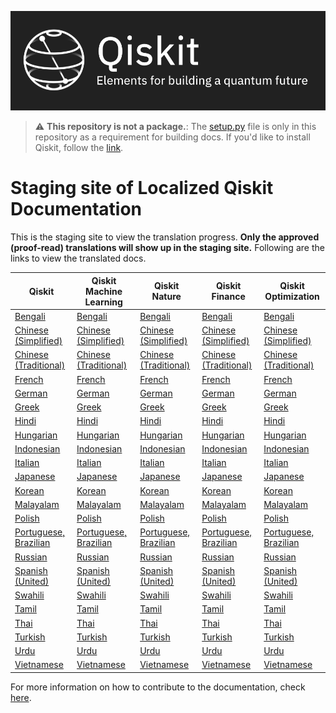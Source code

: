 ![Image](images/qiskit_header.png?raw=true)

> :warning: **This repository is not a package.**: The [setup.py](https://github.com/qiskit-community/qiskit-translations/blob/master/setup.py) file is only in this repository as a requirement for building docs. If you'd like to install Qiskit, follow the [link](https://github.com/Qiskit/qiskit).

# Staging site of Localized Qiskit Documentation

This is the staging site to view the translation progress. **Only the approved (proof-read) translations will show up in the staging site.** Following are the links to view the translated docs.

| Qiskit | Qiskit Machine Learning | Qiskit Nature | Qiskit Finance | Qiskit Optimization |
|-----------|-------------|-------------|-------------|-------------|
| [Bengali](https://qiskit-community.github.io/qiskit-translations-staging/bn_BN/) | [Bengali](https://qiskit-community.github.io/qiskit-translations-staging/machine-learning/bn_BN/) | [Bengali](https://qiskit-community.github.io/qiskit-translations-staging/nature/bn_BN/) | [Bengali](https://qiskit-community.github.io/qiskit-translations-staging/finance/bn_BN/) | [Bengali](https://qiskit-community.github.io/qiskit-translations-staging/optimization/bn_BN/) |
| [Chinese (Simplified)](https://qiskit-community.github.io/qiskit-translations-staging/zh_CN/) | [Chinese (Simplified)](https://qiskit-community.github.io/qiskit-translations-staging/machine-learning/zh_CN/) | [Chinese (Simplified)](https://qiskit-community.github.io/qiskit-translations-staging/nature/zh_CN/) | [Chinese (Simplified)](https://qiskit-community.github.io/qiskit-translations-staging/finance/zh_CN/) | [Chinese (Simplified)](https://qiskit-community.github.io/qiskit-translations-staging/optimization/zh_CN/) |
| [Chinese (Traditional)](https://qiskit-community.github.io/qiskit-translations-staging/zh_TW/) | [Chinese (Traditional)](https://qiskit-community.github.io/qiskit-translations-staging/machine-learning/zh_TW/) | [Chinese (Traditional)](https://qiskit-community.github.io/qiskit-translations-staging/nature/zh_TW/) | [Chinese (Traditional)](https://qiskit-community.github.io/qiskit-translations-staging/finance/zh_TW/) | [Chinese (Traditional)](https://qiskit-community.github.io/qiskit-translations-staging/optimization/zh_TW/) |
| [French](https://qiskit-community.github.io/qiskit-translations-staging/fr_FR/) | [French](https://qiskit-community.github.io/qiskit-translations-staging/machine-learning/fr_FR/) | [French](https://qiskit-community.github.io/qiskit-translations-staging/nature/fr_FR/) | [French](https://qiskit-community.github.io/qiskit-translations-staging/finance/fr_FR/) | [French](https://qiskit-community.github.io/qiskit-translations-staging/optimization/fr_FR/) |
| [German](https://qiskit-community.github.io/qiskit-translations-staging/de_DE/) | [German](https://qiskit-community.github.io/qiskit-translations-staging/machine-learning/de_DE/)  | [German](https://qiskit-community.github.io/qiskit-translations-staging/nature/de_DE/) | [German](https://qiskit-community.github.io/qiskit-translations-staging/finance/de_DE/) | [German](https://qiskit-community.github.io/qiskit-translations-staging/optimization/de_DE/) |
| [Greek](https://qiskit-community.github.io/qiskit-translations-staging/el_GR/) | [Greek](https://qiskit-community.github.io/qiskit-translations-staging/machine-learning/el_GR/) | [Greek](https://qiskit-community.github.io/qiskit-translations-staging/nature/el_GR/) | [Greek](https://qiskit-community.github.io/qiskit-translations-staging/finance/el_GR/) | [Greek](https://qiskit-community.github.io/qiskit-translations-staging/optimization/el_GR/) |
| [Hindi](https://qiskit-community.github.io/qiskit-translations-staging/hi_IN/) | [Hindi](https://qiskit-community.github.io/qiskit-translations-staging/machine-learning/hi_IN/) | [Hindi](https://qiskit-community.github.io/qiskit-translations-staging/nature/hi_IN/) | [Hindi](https://qiskit-community.github.io/qiskit-translations-staging/finance/hi_IN/) | [Hindi](https://qiskit-community.github.io/qiskit-translations-staging/optimization/hi_IN/) |
| [Hungarian](https://qiskit-community.github.io/qiskit-translations-staging/hu_HU/) | [Hungarian](https://qiskit-community.github.io/qiskit-translations-staging/machine-learning/hu_HU/) | [Hungarian](https://qiskit-community.github.io/qiskit-translations-staging/nature/hu_HU/) | [Hungarian](https://qiskit-community.github.io/qiskit-translations-staging/finance/hu_HU/) | [Hungarian](https://qiskit-community.github.io/qiskit-translations-staging/optimization/hu_HU/) |
| [Indonesian](https://qiskit-community.github.io/qiskit-translations-staging/id_ID/) | [Indonesian](https://qiskit-community.github.io/qiskit-translations-staging/machine-learning/id_ID/) | [Indonesian](https://qiskit-community.github.io/qiskit-translations-staging/nature/id_ID/) | [Indonesian](https://qiskit-community.github.io/qiskit-translations-staging/finance/id_ID/) | [Indonesian](https://qiskit-community.github.io/qiskit-translations-staging/optimization/id_ID/) |
| [Italian](https://qiskit-community.github.io/qiskit-translations-staging/it_IT/) | [Italian](https://qiskit-community.github.io/qiskit-translations-staging/machine-learning/it_IT/) | [Italian](https://qiskit-community.github.io/qiskit-translations-staging/nature/it_IT/) | [Italian](https://qiskit-community.github.io/qiskit-translations-staging/finance/it_IT/) | [Italian](https://qiskit-community.github.io/qiskit-translations-staging/optimization/it_IT/) |
| [Japanese](https://qiskit-community.github.io/qiskit-translations-staging/ja_JP/) | [Japanese](https://qiskit-community.github.io/qiskit-translations-staging/machine-learning/ja_JP/) | [Japanese](https://qiskit-community.github.io/qiskit-translations-staging/nature/ja_JP/) | [Japanese](https://qiskit-community.github.io/qiskit-translations-staging/finance/ja_JP/) | [Japanese](https://qiskit-community.github.io/qiskit-translations-staging/optimization/ja_JP/) |
| [Korean](https://qiskit-community.github.io/qiskit-translations-staging/ko_KR/) | [Korean](https://qiskit-community.github.io/qiskit-translations-staging/machine-learning/ko_KR/) | [Korean](https://qiskit-community.github.io/qiskit-translations-staging/nature/ko_KR/) | [Korean](https://qiskit-community.github.io/qiskit-translations-staging/finance/ko_KR/) | [Korean](https://qiskit-community.github.io/qiskit-translations-staging/optimization/ko_KR/) |
| [Malayalam](https://qiskit-community.github.io/qiskit-translations-staging/ml_IN/) | [Malayalam](https://qiskit-community.github.io/qiskit-translations-staging/machine-learning/ml_IN/) | [Malayalam](https://qiskit-community.github.io/qiskit-translations-staging/nature/ml_IN/) | [Malayalam](https://qiskit-community.github.io/qiskit-translations-staging/finance/ml_IN/) | [Malayalam](https://qiskit-community.github.io/qiskit-translations-staging/optimization/ml_IN/) |
| [Polish](https://qiskit-community.github.io/qiskit-translations-staging/pl_PL/) | [Polish](https://qiskit-community.github.io/qiskit-translations-staging/machine-learning/pl_PL/) | [Polish](https://qiskit-community.github.io/qiskit-translations-staging/nature/pl_PL/) | [Polish](https://qiskit-community.github.io/qiskit-translations-staging/finance/pl_PL/) | [Polish](https://qiskit-community.github.io/qiskit-translations-staging/optimization/pl_PL/) |
| [Portuguese, Brazilian](https://qiskit-community.github.io/qiskit-translations-staging/pt_BR/) | [Portuguese, Brazilian](https://qiskit-community.github.io/qiskit-translations-staging/machine-learning/pt_BR/) | [Portuguese, Brazilian](https://qiskit-community.github.io/qiskit-translations-staging/nature/pt_BR/) | [Portuguese, Brazilian](https://qiskit-community.github.io/qiskit-translations-staging/finance/pt_BR/) | [Portuguese, Brazilian](https://qiskit-community.github.io/qiskit-translations-staging/optimization/pt_BR/) |
| [Russian](https://qiskit-community.github.io/qiskit-translations-staging/ru_RU/) | [Russian](https://qiskit-community.github.io/qiskit-translations-staging/machine-learning/ru_RU/) | [Russian](https://qiskit-community.github.io/qiskit-translations-staging/nature/ru_RU/) | [Russian](https://qiskit-community.github.io/qiskit-translations-staging/finance/ru_RU/) | [Russian](https://qiskit-community.github.io/qiskit-translations-staging/optimization/ru_RU/) |
| [Spanish (United)](https://qiskit-community.github.io/qiskit-translations-staging/es_UN/) | [Spanish (United)](https://qiskit-community.github.io/qiskit-translations-staging/machine-learning/es_UN/) | [Spanish (United)](https://qiskit-community.github.io/qiskit-translations-staging/nature/es_UN/) | [Spanish (United)](https://qiskit-community.github.io/qiskit-translations-staging/finance/es_UN/) | [Spanish (United)](https://qiskit-community.github.io/qiskit-translations-staging/optimization/es_UN/) |
| [Swahili](https://qiskit-community.github.io/qiskit-translations-staging/sw_KE/) | [Swahili](https://qiskit-community.github.io/qiskit-translations-staging/machine-learning/sw_KE/) | [Swahili](https://qiskit-community.github.io/qiskit-translations-staging/nature/sw_KE/) | [Swahili](https://qiskit-community.github.io/qiskit-translations-staging/finance/sw_KE/) | [Swahili](https://qiskit-community.github.io/qiskit-translations-staging/optimization/sw_KE/) |
| [Tamil](https://qiskit-community.github.io/qiskit-translations-staging/ta_IN/) | [Tamil](https://qiskit-community.github.io/qiskit-translations-staging/machine-learning/ta_IN/) | [Tamil](https://qiskit-community.github.io/qiskit-translations-staging/nature/ta_IN/) | [Tamil](https://qiskit-community.github.io/qiskit-translations-staging/finance/ta_IN/) | [Tamil](https://qiskit-community.github.io/qiskit-translations-staging/optimization/ta_IN/) |
| [Thai](https://qiskit-community.github.io/qiskit-translations-staging/th_TH/) | [Thai](https://qiskit-community.github.io/qiskit-translations-staging/machine-learning/th_TH/) | [Thai](https://qiskit-community.github.io/qiskit-translations-staging/nature/th_TH/) | [Thai](https://qiskit-community.github.io/qiskit-translations-staging/finance/th_TH/) | [Thai](https://qiskit-community.github.io/qiskit-translations-staging/optimization/th_TH/) |
| [Turkish](https://qiskit-community.github.io/qiskit-translations-staging/tr_TR/) | [Turkish](https://qiskit-community.github.io/qiskit-translations-staging/machine-learning/tr_TR/) | [Turkish](https://qiskit-community.github.io/qiskit-translations-staging/nature/tr_TR/) | [Turkish](https://qiskit-community.github.io/qiskit-translations-staging/finance/tr_TR/) | [Turkish](https://qiskit-community.github.io/qiskit-translations-staging/optimization/tr_TR/) |
| [Urdu](https://qiskit-community.github.io/qiskit-translations-staging/ur_UR/) | [Urdu](https://qiskit-community.github.io/qiskit-translations-staging/machine-learning/ur_UR/) | [Urdu](https://qiskit-community.github.io/qiskit-translations-staging/nature/ur_UR/) | [Urdu](https://qiskit-community.github.io/qiskit-translations-staging/finance/ur_UR/) | [Urdu](https://qiskit-community.github.io/qiskit-translations-staging/optimization/ur_UR/) |
| [Vietnamese](https://qiskit-community.github.io/qiskit-translations-staging/vi_VN/) | [Vietnamese](https://qiskit-community.github.io/qiskit-translations-staging/machine-learning/vi_VN/) | [Vietnamese](https://qiskit-community.github.io/qiskit-translations-staging/nature/vi_VN/) | [Vietnamese](https://qiskit-community.github.io/qiskit-translations-staging/finance/vi_VN/) | [Vietnamese](https://qiskit-community.github.io/qiskit-translations-staging/optimization/vi_VN/) |


For more information on how to contribute to the documentation, check [here](https://github.com/qiskit-community/qiskit-translations/blob/master/README.md).
